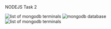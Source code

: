 NODEJS Task 2


![list of mongodb terminals](https://github.com/johnayinde/mongodb-basics/blob/master/screenshots/mongodb_terminals.png)
![mongodb database](https://github.com/johnayinde/mongodb-basics/blob/master/screenshots/database-created.png)
![list of mongodb terminals](https://github.com/johnayinde/mongodb-basics/blob/master/screenshots/mongodb_collection.png)
